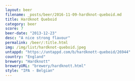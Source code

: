 ```yaml
---
layout: beer
filename: _posts/beer/2016-11-09-hardknot-queboid.md
title: Hardknot Queboid
category: beer
score: 7
beer-date: "2013-12-23"
desc: "A nice strong flavour"
permalink: /beer/:title.html
img: /img/list/hardknot-queboid.jpeg
untappd: "https://untappd.com/b/hardknott-queboid/26944"
country: "England"
brewery: "Hardknott"
breweryURL: "brewery/hardknott.html"
style: "IPA - Belgian"
---
```


